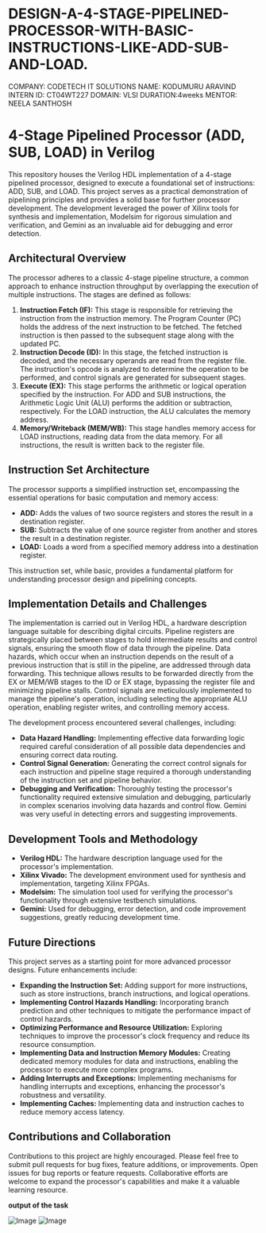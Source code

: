 # DESIGN-A-4-STAGE-PIPELINED-PROCESSOR-WITH-BASIC-INSTRUCTIONS-LIKE-ADD-SUB-AND-LOAD.

COMPANY: CODETECH IT SOLUTIONS
NAME: KODUMURU ARAVIND 
INTERN ID: CT04WT227 
DOMAIN: VLSI 
DURATION:4weeks
MENTOR: NEELA SANTHOSH

# 4-Stage Pipelined Processor (ADD, SUB, LOAD) in Verilog

This repository houses the Verilog HDL implementation of a 4-stage pipelined processor, designed to execute a foundational set of instructions: ADD, SUB, and LOAD. This project serves as a practical demonstration of pipelining principles and provides a solid base for further processor development. The development leveraged the power of Xilinx tools for synthesis and implementation, Modelsim for rigorous simulation and verification, and Gemini as an invaluable aid for debugging and error detection.

## Architectural Overview

The processor adheres to a classic 4-stage pipeline structure, a common approach to enhance instruction throughput by overlapping the execution of multiple instructions. The stages are defined as follows:

1.  **Instruction Fetch (IF):** This stage is responsible for retrieving the instruction from the instruction memory. The Program Counter (PC) holds the address of the next instruction to be fetched. The fetched instruction is then passed to the subsequent stage along with the updated PC.
2.  **Instruction Decode (ID):** In this stage, the fetched instruction is decoded, and the necessary operands are read from the register file. The instruction's opcode is analyzed to determine the operation to be performed, and control signals are generated for subsequent stages.
3.  **Execute (EX):** This stage performs the arithmetic or logical operation specified by the instruction. For ADD and SUB instructions, the Arithmetic Logic Unit (ALU) performs the addition or subtraction, respectively. For the LOAD instruction, the ALU calculates the memory address.
4.  **Memory/Writeback (MEM/WB):** This stage handles memory access for LOAD instructions, reading data from the data memory. For all instructions, the result is written back to the register file.

## Instruction Set Architecture

The processor supports a simplified instruction set, encompassing the essential operations for basic computation and memory access:

* **ADD:** Adds the values of two source registers and stores the result in a destination register.
* **SUB:** Subtracts the value of one source register from another and stores the result in a destination register.
* **LOAD:** Loads a word from a specified memory address into a destination register.

This instruction set, while basic, provides a fundamental platform for understanding processor design and pipelining concepts.

## Implementation Details and Challenges

The implementation is carried out in Verilog HDL, a hardware description language suitable for describing digital circuits. Pipeline registers are strategically placed between stages to hold intermediate results and control signals, ensuring the smooth flow of data through the pipeline. Data hazards, which occur when an instruction depends on the result of a previous instruction that is still in the pipeline, are addressed through data forwarding. This technique allows results to be forwarded directly from the EX or MEM/WB stages to the ID or EX stage, bypassing the register file and minimizing pipeline stalls. Control signals are meticulously implemented to manage the pipeline's operation, including selecting the appropriate ALU operation, enabling register writes, and controlling memory access.

The development process encountered several challenges, including:

* **Data Hazard Handling:** Implementing effective data forwarding logic required careful consideration of all possible data dependencies and ensuring correct data routing.
* **Control Signal Generation:** Generating the correct control signals for each instruction and pipeline stage required a thorough understanding of the instruction set and pipeline behavior.
* **Debugging and Verification:** Thoroughly testing the processor's functionality required extensive simulation and debugging, particularly in complex scenarios involving data hazards and control flow. Gemini was very useful in detecting errors and suggesting improvements.

## Development Tools and Methodology

* **Verilog HDL:** The hardware description language used for the processor's implementation.
* **Xilinx Vivado:** The development environment used for synthesis and implementation, targeting Xilinx FPGAs.
* **Modelsim:** The simulation tool used for verifying the processor's functionality through extensive testbench simulations.
* **Gemini:** Used for debugging, error detection, and code improvement suggestions, greatly reducing development time.

## Future Directions

This project serves as a starting point for more advanced processor designs. Future enhancements include:

* **Expanding the Instruction Set:** Adding support for more instructions, such as store instructions, branch instructions, and logical operations.
* **Implementing Control Hazards Handling:** Incorporating branch prediction and other techniques to mitigate the performance impact of control hazards.
* **Optimizing Performance and Resource Utilization:** Exploring techniques to improve the processor's clock frequency and reduce its resource consumption.
* **Implementing Data and Instruction Memory Modules:** Creating dedicated memory modules for data and instructions, enabling the processor to execute more complex programs.
* **Adding Interrupts and Exceptions:** Implementing mechanisms for handling interrupts and exceptions, enhancing the processor's robustness and versatility.
* **Implementing Caches:** Implementing data and instruction caches to reduce memory access latency.

## Contributions and Collaboration

Contributions to this project are highly encouraged. Please feel free to submit pull requests for bug fixes, feature additions, or improvements. Open issues for bug reports or feature requests. Collaborative efforts are welcome to expand the processor's capabilities and make it a valuable learning resource.


**output of the task**

![Image](https://github.com/user-attachments/assets/a9f61d9a-183c-4edc-b5b8-c84fbc555913)
![Image](https://github.com/user-attachments/assets/95af73e8-dd0d-4fd5-b0df-01d70647ebfb)
